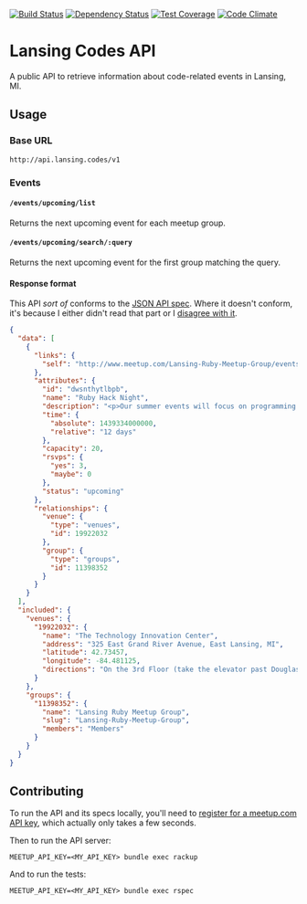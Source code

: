 [![Build Status](https://travis-ci.org/lansingcodes/api.svg?branch=master)](https://travis-ci.org/lansingcodes/api) [![Dependency Status](https://gemnasium.com/lansingcodes/api.svg)](https://gemnasium.com/lansingcodes/api) [![Test Coverage](https://codeclimate.com/github/lansingcodes/api/badges/coverage.svg)](https://codeclimate.com/github/lansingcodes/api/coverage)  [![Code Climate](https://codeclimate.com/github/lansingcodes/api/badges/gpa.svg)](https://codeclimate.com/github/lansingcodes/api)

# Lansing Codes API

A public API to retrieve information about code-related events in Lansing, MI.

## Usage

### Base URL

```
http://api.lansing.codes/v1
```

### Events

#### `/events/upcoming/list`

Returns the next upcoming event for each meetup group.

#### `/events/upcoming/search/:query`

Returns the next upcoming event for the first group matching the query.

#### Response format

This API *sort of* conforms to the [JSON API spec](http://jsonapi.org/). Where it doesn't conform, it's because I either didn't read that part or I [disagree with it](http://discuss.jsonapi.org/t/why-is-included-an-array/76/2).

``` json
{
  "data": [
    {
      "links": {
        "self": "http://www.meetup.com/Lansing-Ruby-Meetup-Group/events/223606469/"
      },
      "attributes": {
        "id": "dwsnthytlbpb",
        "name": "Ruby Hack Night",
        "description": "<p>Our summer events will focus on programming Ruby. Bring a project or something small you're passionate about and we'll give you five minutes to talk about it at the start of the meeting. Afterward, we'll be having pizza and beer and hacking away on whatever people bring.</p>",
        "time": {
          "absolute": 1439334000000,
          "relative": "12 days"
        },
        "capacity": 20,
        "rsvps": {
          "yes": 3,
          "maybe": 0
        },
        "status": "upcoming"
      },
      "relationships": {
        "venue": {
          "type": "venues",
          "id": 19922032
        },
        "group": {
          "type": "groups",
          "id": 11398352
        }
      }
    }
  ],
  "included": {
    "venues": {
      "19922032": {
        "name": "The Technology Innovation Center",
        "address": "325 East Grand River Avenue, East Lansing, MI",
        "latitude": 42.73457,
        "longitude": -84.481125,
        "directions": "On the 3rd Floor (take the elevator past Douglas J)"
      }
    },
    "groups": {
      "11398352": {
        "name": "Lansing Ruby Meetup Group",
        "slug": "Lansing-Ruby-Meetup-Group",
        "members": "Members"
      }
    }
  }
}
```

## Contributing

To run the API and its specs locally, you'll need to [register for a meetup.com API key](https://secure.meetup.com/meetup_api/key/), which actually only takes a few seconds.

Then to run the API server:

```
MEETUP_API_KEY=<MY_API_KEY> bundle exec rackup
```

And to run the tests:

```
MEETUP_API_KEY=<MY_API_KEY> bundle exec rspec
```
